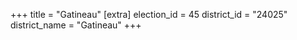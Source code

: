 +++
title = "Gatineau"
[extra]
election_id = 45
district_id = "24025"
district_name = "Gatineau"
+++
